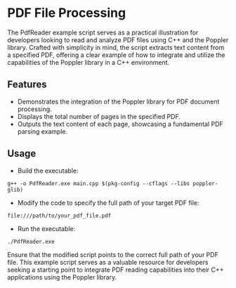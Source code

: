 # PDF File Processing

The PdfReader example script serves as a practical illustration for developers looking to read and analyze PDF files using C++ and the Poppler library.
Crafted with simplicity in mind, the script extracts text content from a specified PDF, offering a clear example of how to integrate and utilize the
capabilities of the Poppler library in a C++ environment.

## Features

- Demonstrates the integration of the Poppler library for PDF document processing.
- Displays the total number of pages in the specified PDF.
- Outputs the text content of each page, showcasing a fundamental PDF parsing example.

## Usage

- Build the executable:

```g++ -o PdfReader.exe main.cpp $(pkg-config --cflags --libs poppler-glib)```
- Modify the code to specify the full path of your target PDF file:

```file:///path/to/your_pdf_file.pdf```
- Run the executable:

```./PdfReader.exe```

Ensure that the modified script points to the correct full path of your PDF file.
This example script serves as a valuable resource for developers seeking a starting point to integrate PDF reading capabilities into their C++ applications using the Poppler library.
